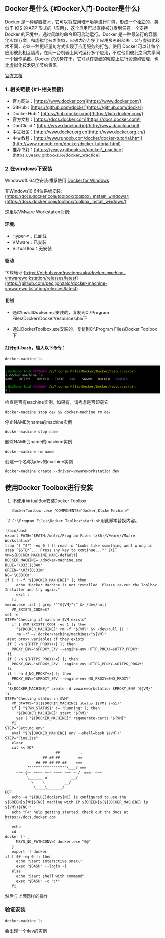 ## Docker 是什么 {#Docker入门-Docker是什么}

Docker 是一种容器技术，它可以将应用和环境等进行打包，形成一个独立的，类似于 iOS 的 APP 形式的「应用」，这个应用可以直接被分发到任意一个支持 Docker 的环境中，通过简单的命令即可启动运行。Docker 是一种最流行的容器化实现方案。和虚拟化技术类似，它极大的方便了应用服务的部署；又与虚拟化技术不同，它以一种更轻量的方式实现了应用服务的打包。使用 Docker 可以让每个应用彼此相互隔离，在同一台机器上同时运行多个应用，不过他们彼此之间共享同一个操作系统。Docker 的优势在于，它可以在更细的粒度上进行资源的管理，也比虚拟化技术更加节约资源。

[官方文档](http://guide.daocloud.io/dcs/docker-9152673.html)

### 1. 相关链接 {#1-相关链接}

* 官方网站：[https://www.docker.com](https://www.docker.com/)
* GitHub：[https://github.com/docker](https://github.com/docker)
* Docker Hub：[https://hub.docker.com](https://hub.docker.com/)
* 官方文档：[https://docs.docker.com](https://docs.docker.com/)
* DaoCloud：[http://www.daocloud.io](http://www.daocloud.io/)
* 中文社区：[http://www.docker.org.cn](http://www.docker.org.cn/)
* 中文教程：[http://www.runoob.com/docker/docker-tutorial.html](http://www.runoob.com/docker/docker-tutorial.html)
* 推荐书籍：[https://yeasy.gitbooks.io/docker\_practice](https://yeasy.gitbooks.io/docker_practice)

### 2.在windows下安装

Windows10 64位安装:推荐使用 [Docker for Windows](https://docs.docker.com/docker-for-windows/install/)

非Windows10 64位系统安装:[https://docs.docker.com/toolbox/toolbox\_install\_windows/](https://docs.docker.com/toolbox/toolbox_install_windows/)

这里以VMware Workstation为例:

#### 环境:

* Hyper-V：已卸载
* VMware：已安装
* Virtual Box：无安装

#### 驱动

下载地址:[https://github.com/pecigonzalo/docker-machine-vmwareworkstation/releases/latest](https://github.com/pecigonzalo/docker-machine-vmwareworkstation/releases/latest)

#### 复制

* 通过InstallDocker.msi安装的，复制到C:\Program Files\Docker\Docker\resources\bin下

* 通过DockerToolbox.exe安装的，复制到C:\Program Files\Docker Toolbox下

#### 打开**git-bash**，输入以下命令：

`docker-machine ls`

![](/assets/1.9.1-3.png)

检查是否有machine实例，如果有，请考虑是否卸载它

```
docker-machine stop dev && docker-machine rm dev
```

停止NAME为name的machine实例

```
docker-machine stop name
```

删除NAME为name的machine实例

```
docker-machine rm name
```

创建一个名称为dev的machine实例

```
docker-machine create --driver=vmwareworkstation dev
```

## 使用Docker Toolbox进行安装

1. 不使用VirtualBox安装Docker Toolbox

   `DockerToolbox-.exe /COMPONENTS="Docker,DockerMachine"`

2. `C:\Program Files\Docker Toolbox\start.sh`用此脚本替换内容。

```
!/bin/bash
export PATH="$PATH:/mnt/c/Program Files (x86)/VMware/VMware Workstation"
trap '[ "$?" -eq 0 ] || read -p "Looks like something went wrong in step ´$STEP´... Press any key to continue..."' EXIT
VM=${DOCKER_MACHINE_NAME-default}
DOCKER_MACHINE=./docker-machine.exe
BLUE='\033[1;34m'
GREEN='\033[0;32m'
NC='\033[0m'
if [ ! -f "${DOCKER_MACHINE}" ]; then
     echo "Docker Machine is not installed. Please re-run the Toolbox Installer and try again."
     exit 1
   fi
vmrun.exe list | grep \""${VM}"\" &> /dev/null
   VM_EXISTS_CODE=$?
set -e
STEP="Checking if machine $VM exists"
   if [ $VM_EXISTS_CODE -eq 1 ]; then
     "${DOCKER_MACHINE}" rm -f "${VM}" &> /dev/null || :
     rm -rf ~/.docker/machine/machines/"${VM}"
 #set proxy variables if they exists
 if [ -n ${HTTP_PROXY+x} ]; then
   PROXY_ENV="$PROXY_ENV --engine-env HTTP_PROXY=$HTTP_PROXY"
 fi
 if [ -n ${HTTPS_PROXY+x} ]; then
   PROXY_ENV="$PROXY_ENV --engine-env HTTPS_PROXY=$HTTPS_PROXY"
 fi
 if [ -n ${NO_PROXY+x} ]; then
   PROXY_ENV="$PROXY_ENV --engine-env NO_PROXY=$NO_PROXY"
 fi  
 "${DOCKER_MACHINE}" create -d vmwareworkstation $PROXY_ENV "${VM}"
fi
STEP="Checking status on $VM"
   VM_STATUS="$(${DOCKER_MACHINE} status ${VM} 2>&1)"
   if [ "${VM_STATUS}" != "Running" ]; then
     "${DOCKER_MACHINE}" start "${VM}"
     yes | "${DOCKER_MACHINE}" regenerate-certs "${VM}"
   fi
STEP="Setting env"
   eval "$(${DOCKER_MACHINE} env --shell=bash ${VM})"
STEP="Finalize"
   clear
   cat << EOF
                       ##         .
                 ## ## ##        ==
              ## ## ## ## ##    ===
          /"""""""""""""""""\___/ ===
     ~~~ {~~ ~~~~ ~~~ ~~~~ ~~~ ~ /  ===- ~~~
          \______ o           __/
            \    \         __/
             \____\_______/
EOF
   echo -e "${BLUE}docker${NC} is configured to use the ${GREEN}${VM}${NC} machine with IP ${GREEN}$(${DOCKER_MACHINE} ip ${VM})${NC}"
   echo "For help getting started, check out the docs at 
https://docs.docker.com
"
   echo
   cd
docker () {
     MSYS_NO_PATHCONV=1 docker.exe "$@"
   }
   export -f docker
if [ $# -eq 0 ]; then
     echo "Start interactive shell"
     exec "$BASH" --login -i
   else
     echo "Start shell with command"
     exec "$BASH" -c "$*"
   fi
```

然后与上面同样的操作

### 验证安装

```
docker-machine ls
```

会出现一个dev的实例





